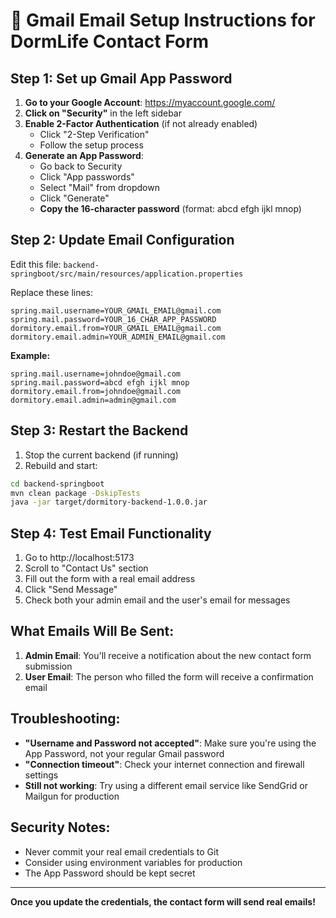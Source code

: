 # 📧 Gmail Email Setup Instructions for DormLife Contact Form

## Step 1: Set up Gmail App Password

1. **Go to your Google Account**: https://myaccount.google.com/
2. **Click on "Security"** in the left sidebar
3. **Enable 2-Factor Authentication** (if not already enabled)
   - Click "2-Step Verification"
   - Follow the setup process
4. **Generate an App Password**:
   - Go back to Security
   - Click "App passwords"
   - Select "Mail" from dropdown
   - Click "Generate"
   - **Copy the 16-character password** (format: abcd efgh ijkl mnop)

## Step 2: Update Email Configuration

Edit this file: `backend-springboot/src/main/resources/application.properties`

Replace these lines:
```
spring.mail.username=YOUR_GMAIL_EMAIL@gmail.com
spring.mail.password=YOUR_16_CHAR_APP_PASSWORD
dormitory.email.from=YOUR_GMAIL_EMAIL@gmail.com  
dormitory.email.admin=YOUR_ADMIN_EMAIL@gmail.com
```

**Example:**
```
spring.mail.username=johndoe@gmail.com
spring.mail.password=abcd efgh ijkl mnop
dormitory.email.from=johndoe@gmail.com
dormitory.email.admin=admin@gmail.com
```

## Step 3: Restart the Backend

1. Stop the current backend (if running)
2. Rebuild and start:
```bash
cd backend-springboot
mvn clean package -DskipTests
java -jar target/dormitory-backend-1.0.0.jar
```

## Step 4: Test Email Functionality

1. Go to http://localhost:5173
2. Scroll to "Contact Us" section
3. Fill out the form with a real email address
4. Click "Send Message"
5. Check both your admin email and the user's email for messages

## What Emails Will Be Sent:

1. **Admin Email**: You'll receive a notification about the new contact form submission
2. **User Email**: The person who filled the form will receive a confirmation email

## Troubleshooting:

- **"Username and Password not accepted"**: Make sure you're using the App Password, not your regular Gmail password
- **"Connection timeout"**: Check your internet connection and firewall settings
- **Still not working**: Try using a different email service like SendGrid or Mailgun for production

## Security Notes:

- Never commit your real email credentials to Git
- Consider using environment variables for production
- The App Password should be kept secret

---
**Once you update the credentials, the contact form will send real emails!**
